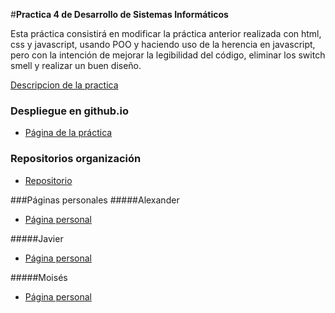 #**Practica 4 de Desarrollo de Sistemas Informáticos**

Esta práctica consistirá en modificar la práctica anterior realizada con html, css y javascript, usando POO y haciendo uso de la herencia en javascript, pero con la intención de mejorar la legibilidad del código, eliminar los switch smell y realizar un buen diseño.


[Descripcion de la practica](https://campusvirtual.ull.es/1516/mod/page/view.php?id=180154)

### Despliegue en github.io

* [Página de la práctica](http://ull-esit-gradoii-dsi.github.io/eliminacion-del-switch-smell-alex-javi-moi/)


### Repositorios organización
* [Repositorio](https://github.com/ULL-ESIT-GRADOII-DSI/eliminacion-del-switch-smell-alex-javi-moi)

###Páginas personales
#####Alexander
* [Página personal](http://alu0100767421.github.io/)

#####Javier
* [Página personal](http://alu0100505009.github.io/)

#####Moisés
* [Página personal](http://alu0100782851.github.io/)

